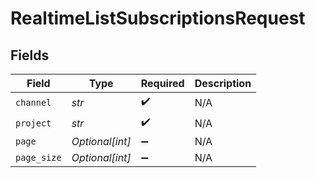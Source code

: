 # RealtimeListSubscriptionsRequest


## Fields

| Field              | Type               | Required           | Description        |
| ------------------ | ------------------ | ------------------ | ------------------ |
| `channel`          | *str*              | :heavy_check_mark: | N/A                |
| `project`          | *str*              | :heavy_check_mark: | N/A                |
| `page`             | *Optional[int]*    | :heavy_minus_sign: | N/A                |
| `page_size`        | *Optional[int]*    | :heavy_minus_sign: | N/A                |
